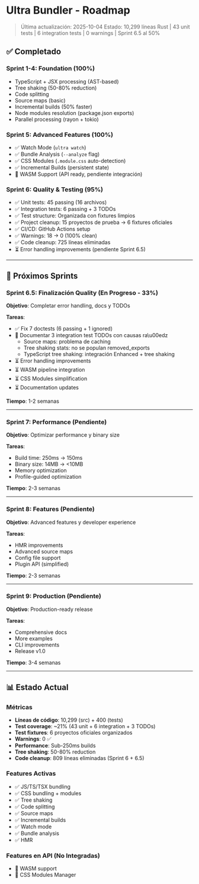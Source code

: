 # Ultra Bundler - Roadmap

> Última actualización: 2025-10-04
> Estado: 10,299 líneas Rust | 43 unit tests | 6 integration tests | 0 warnings | Sprint 6.5 al 50%

## ✅ Completado

### Sprint 1-4: Foundation (100%)
- TypeScript + JSX processing (AST-based)
- Tree shaking (50-80% reduction)
- Code splitting
- Source maps (basic)
- Incremental builds (50% faster)
- Node modules resolution (package.json exports)
- Parallel processing (rayon + tokio)

### Sprint 5: Advanced Features (100%)
- ✅ Watch Mode (`ultra watch`)
- ✅ Bundle Analysis (`--analyze` flag)
- ✅ CSS Modules (`.module.css` auto-detection)
- ✅ Incremental Builds (persistent state)
- 🔌 WASM Support (API ready, pendiente integración)

### Sprint 6: Quality & Testing (95%)
- ✅ Unit tests: 45 passing (16 archivos)
- ✅ Integration tests: 6 passing + 3 TODOs
- ✅ Test structure: Organizada con fixtures limpios
- ✅ Project cleanup: 15 proyectos de prueba → 6 fixtures oficiales
- ✅ CI/CD: GitHub Actions setup
- ✅ Warnings: 18 → 0 (100% clean)
- ✅ Code cleanup: 725 líneas eliminadas
- ⏳ Error handling improvements (pendiente Sprint 6.5)

---

## 🎯 Próximos Sprints

### Sprint 6.5: Finalización Quality (En Progreso - 33%)
**Objetivo**: Completar error handling, docs y TODOs

**Tareas**:
- ✅ Fix 7 doctests (6 passing + 1 ignored)
- 📝 Documentar 3 integration test TODOs con causas ra\u00edz
  - Source maps: problema de caching
  - Tree shaking stats: no se populan removed_exports
  - TypeScript tree shaking: integración Enhanced + tree shaking
- ⏳ Error handling improvements
- ⏳ WASM pipeline integration
- ⏳ CSS Modules simplification
- ⏳ Documentation updates

**Tiempo**: 1-2 semanas

---

### Sprint 7: Performance (Pendiente)
**Objetivo**: Optimizar performance y binary size

**Tareas**:
- Build time: 250ms → 150ms
- Binary size: 14MB → <10MB
- Memory optimization
- Profile-guided optimization

**Tiempo**: 2-3 semanas

---

### Sprint 8: Features (Pendiente)
**Objetivo**: Advanced features y developer experience

**Tareas**:
- HMR improvements
- Advanced source maps
- Config file support
- Plugin API (simplified)

**Tiempo**: 2-3 semanas

---

### Sprint 9: Production (Pendiente)
**Objetivo**: Production-ready release

**Tareas**:
- Comprehensive docs
- More examples
- CLI improvements
- Release v1.0

**Tiempo**: 3-4 semanas

---

## 📊 Estado Actual

### Métricas
- **Líneas de código**: 10,299 (src) + 400 (tests)
- **Test coverage**: ~21% (43 unit + 6 integration + 3 TODOs)
- **Test fixtures**: 6 proyectos oficiales organizados
- **Warnings**: 0 ✅
- **Performance**: Sub-250ms builds
- **Tree shaking**: 50-80% reduction
- **Code cleanup**: 809 líneas eliminadas (Sprint 6 + 6.5)

### Features Activas
- ✅ JS/TS/TSX bundling
- ✅ CSS bundling + modules
- ✅ Tree shaking
- ✅ Code splitting
- ✅ Source maps
- ✅ Incremental builds
- ✅ Watch mode
- ✅ Bundle analysis
- ✅ HMR

### Features en API (No Integradas)
- 🔌 WASM support
- 🔌 CSS Modules Manager
